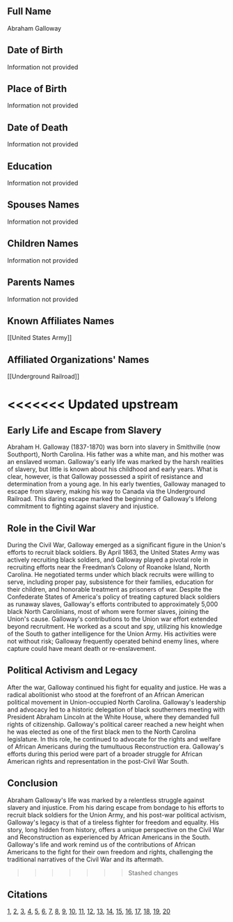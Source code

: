 ## Full Name
Abraham Galloway

## Date of Birth
Information not provided

## Place of Birth
Information not provided

## Date of Death
Information not provided

## Education
Information not provided

## Spouses Names
Information not provided

## Children Names
Information not provided

## Parents Names
Information not provided

## Known Affiliates Names
[[United States Army]]

## Affiliated Organizations' Names
[[Underground Railroad]]

<<<<<<< Updated upstream
=======
## Early Life and Escape from Slavery

Abraham H. Galloway (1837-1870) was born into slavery in Smithville (now Southport), North Carolina. His father was a white man, and his mother was an enslaved woman. Galloway's early life was marked by the harsh realities of slavery, but little is known about his childhood and early years. What is clear, however, is that Galloway possessed a spirit of resistance and determination from a young age. In his early twenties, Galloway managed to escape from slavery, making his way to Canada via the Underground Railroad. This daring escape marked the beginning of Galloway's lifelong commitment to fighting against slavery and injustice.

## Role in the Civil War

During the Civil War, Galloway emerged as a significant figure in the Union's efforts to recruit black soldiers. By April 1863, the United States Army was actively recruiting black soldiers, and Galloway played a pivotal role in recruiting efforts near the Freedman’s Colony of Roanoke Island, North Carolina. He negotiated terms under which black recruits were willing to serve, including proper pay, subsistence for their families, education for their children, and honorable treatment as prisoners of war. Despite the Confederate States of America's policy of treating captured black soldiers as runaway slaves, Galloway's efforts contributed to approximately 5,000 black North Carolinians, most of whom were former slaves, joining the Union's cause. Galloway's contributions to the Union war effort extended beyond recruitment. He worked as a scout and spy, utilizing his knowledge of the South to gather intelligence for the Union Army. His activities were not without risk; Galloway frequently operated behind enemy lines, where capture could have meant death or re-enslavement.

## Political Activism and Legacy

After the war, Galloway continued his fight for equality and justice. He was a radical abolitionist who stood at the forefront of an African American political movement in Union-occupied North Carolina. Galloway's leadership and advocacy led to a historic delegation of black southerners meeting with President Abraham Lincoln at the White House, where they demanded full rights of citizenship. Galloway's political career reached a new height when he was elected as one of the first black men to the North Carolina legislature. In this role, he continued to advocate for the rights and welfare of African Americans during the tumultuous Reconstruction era. Galloway's efforts during this period were part of a broader struggle for African American rights and representation in the post-Civil War South.

## Conclusion

Abraham Galloway's life was marked by a relentless struggle against slavery and injustice. From his daring escape from bondage to his efforts to recruit black soldiers for the Union Army, and his post-war political activism, Galloway's legacy is that of a tireless fighter for freedom and equality. His story, long hidden from history, offers a unique perspective on the Civil War and Reconstruction as experienced by African Americans in the South. Galloway's life and work remind us of the contributions of African Americans to the fight for their own freedom and rights, challenging the traditional narratives of the Civil War and its aftermath.

>>>>>>> Stashed changes
## Citations
[1](https://www.semanticscholar.org/paper/f6ec005d2840136c3567476cd799beb4faa483cb), [2](https://www.semanticscholar.org/paper/b9960dd09c8c88a69f9a48ee8d741b26d63e2eda), [3](https://www.semanticscholar.org/paper/a7fcdfb91ba2d3d9cf90c77bc8c2e65505321e23), [4](https://www.semanticscholar.org/paper/3d5777aa351cc157cf51ce4548906cda187ef3fa), [5](https://www.semanticscholar.org/paper/376d3b68d090f45d7b70f37414f54905dba85e88), [6](https://www.semanticscholar.org/paper/4b4d752de907e623bd7dc0e4448688b3e32091a2), [7](https://www.semanticscholar.org/paper/496d8c9578ac9d8d85c9ec506119489dfe28675e), [8](https://www.semanticscholar.org/paper/89072be8c353350e5355814e6a1ba8db58a41d70), [9](https://www.semanticscholar.org/paper/592ca91b41aa5edc290dd14d6e1388a097bae590), [10](https://www.semanticscholar.org/paper/f26c6809843165723b30047124f92113400dff6e), [11](https://www.semanticscholar.org/paper/869cf6d209067a841deaff3db77bf0a617e6894e), [12](https://www.semanticscholar.org/paper/8a15c68e2bba8ead407b4d67d2c503ed9e39e831), [13](https://www.semanticscholar.org/paper/a3819fe4e363c7dc134cf12a26cdb62d02083281), [14](https://www.semanticscholar.org/paper/604901908be8214681f1de1f4cfbb251f02d7de7), [15](https://www.semanticscholar.org/paper/5ebe0c0ffb0fbe6cf38c579eee763ba5ef4ac0c1), [16](https://www.semanticscholar.org/paper/0128d54a740f3090b200850a58fdbab9b39cdf3a), [17](https://www.semanticscholar.org/paper/8d6c521eae45df8a68f28f7b0fb4838ad7648003), [18](https://www.semanticscholar.org/paper/fd356e6e051dedbaa197b13b6dee2f0f6fbc1758), [19](https://www.semanticscholar.org/paper/49f39048e8ea2c758b789f12a3c8a3a2b8cf019b), [20](https://www.semanticscholar.org/paper/0207775f5f3f46901b961a8cf08d6300571c14e2)
